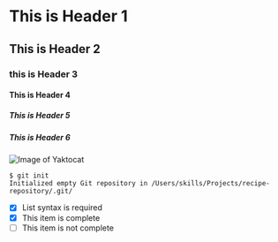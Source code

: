 # This is Header 1
## This is Header 2
### this is Header 3
#### This is Header 4
##### This is Header 5
##### This is Header 6

![Image of Yaktocat](https://octodex.github.com/images/yaktocat.png)

```
$ git init
Initialized empty Git repository in /Users/skills/Projects/recipe-repository/.git/
```

- [x] List syntax is required
- [x] This item is complete
- [ ] This item is not complete
